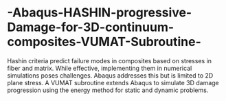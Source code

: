 # -Abaqus-HASHIN-progressive-Damage-for-3D-continuum-composites-VUMAT-Subroutine-
Hashin criteria predict failure modes in composites based on stresses in fiber and matrix. While effective, implementing them in numerical simulations poses challenges. Abaqus addresses this but is limited to 2D plane stress. A VUMAT subroutine extends Abaqus to simulate 3D damage progression using the energy method for static and dynamic problems.
